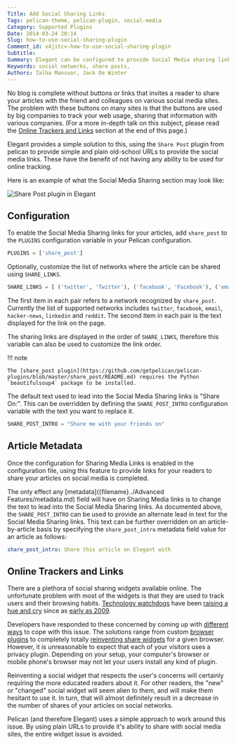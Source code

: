```yaml
---
Title: Add Social Sharing Links
Tags: pelican-theme, pelican-plugin, social-media
Category: Supported Plugins
Date: 2014-03-24 20:14
Slug: how-to-use-social-sharing-plugin
Comment_id: x4jitcv-how-to-use-social-sharing-plugin
Subtitle:
Summary: Elegant can be configured to provide Social Media sharing links for each of your articles. These links provide a simple way to share on various Social Media platforms while endeavoring to not track users in the process.
Keywords: social networks, share posts,
Authors: Talha Mansoor, Jack De Winter
---
```


No blog is complete without buttons or links that invites a reader to share your articles
with the friend and colleagues on various social media sites. The problem with these buttons
on many sites is that the buttons are used by big companies to track your web usage, sharing
that information with various companies. (For a more in-depth talk on this subject, please
read the [Online Trackers and Links](#Online-Trackers-and-Links) section at the end of this
page.)

Elegant provides a simple solution to this, using the `Share Post` plugin from pelican to
provide simple and plain old-school URLs to provide the social media links. These have the
benefit of not having any ability to be used for online tracking.

Here is an example of what the Social Media Sharing section may look like:

![Share Post plugin in Elegant]({static}/images/elegant-theme-share-post-plugin.png)

## Configuration

To enable the Social Media Sharing links for your articles, add `share_post` to the `PLUGINS`
configuration variable in your Pelican configuration.

```python
PLUGINS = ['share_post']
```

Optionally, customize the list of networks where the article can be shared using `SHARE_LINKS`.

```python
SHARE_LINKS = [ ('twitter', 'Twitter'), ('facebook', 'Facebook'), ('email', 'Email') ]
```

The first item in each pair refers to a network recognized by `share_post`. Currently the list of supported networks includes `twitter`, `facebook`, `email`, `hacker-news`, `linkedin` and `reddit`. The second item in each pair is the text displayed for the link on the page.

The sharing links are displayed in the order of `SHARE_LINKS`, therefore this variable can also be used to customize the link order.

!!! note

    The [share_post plugin](https://github.com/getpelican/pelican-plugins/blob/master/share_post/README.md) requires the Python `beautifulsoup4` package to be installed.

The default text used to lead into the Social Media Sharing links is "Share On:". This can
be overridden by defining the `SHARE_POST_INTRO` configuration variable with the text you
want to replace it.

```Python
SHARE_POST_INTRO = "Share me with your friends on"
```

## Article Metadata

Once the configuration for Sharing Media Links is enabled in the configuration file, using
this feature to provide links for your readers to share your articles on social media is
completed.

The only effect any [metadata]({filename}../Advanced Features/metadata.md) field will have
on Sharing Media links is to change the text to lead into the Social Media Sharing links.
As documented above, the `SHARE_POST_INTRO` can be used to provide an alternate lead in text
for the Social Media Sharing links. This text can be further overridden on an
article-by-article basis by specifying the `share_post_intro` metadata field value for an
article as follows:

```yaml
share_post_intro: Share this article on Elegant with
```

## Online Trackers and Links

There are a plethora of social sharing widgets available online. The unfortunate problem with
most of the widgets is that they are used to track users and their browsing habits.
[Technology watchdogs](http://techliberation.com/2011/05/20/privacy-solutions-how-to-block-facebooks-like-button-and-other-social-widgets/)
have been
[raising a hue and cry](http://online.wsj.com/news/articles/SB10001424052748704281504576329441432995616#printMode)
since as
[early as 2009](https://www.eff.org/deeplinks/2009/09/online-trackers-and-social-networks).

Developers have responded to these concerned by coming up with
[different ways](http://fixtracking.com/) to cope with this issue. The solutions range from
custom [browser plugins](https://disconnect.me/) to completely totally
[reinventing share widgets](http://panzi.github.io/SocialSharePrivacy/) for a given browser.
However, it is unreasonable to expect that each of your visitors uses a privacy plugin.
Depending on your setup, your computer's browser or mobile phone's browser may not let your
users install any kind of plugin.

Reinventing a social widget that respects the user's concerns will certainly requiring the more
educated readers about it. For other readers, the "new" or "changed" social widget will seem
alien to them, and will make them hesitant to use it. In turn, that will almost definitely
result in a decrease in the number of shares of your articles on social networks.

Pelican (and therefore Elegant) uses a simple approach to work around this issue. By using
plain URLs to provide it's ability to share with social media sites, the entire widget issue
is avoided.
